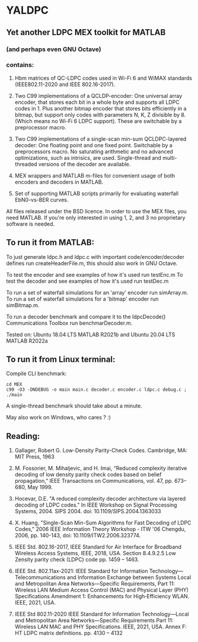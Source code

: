 # YALDPC

## Yet another LDPC MEX toolkit for MATLAB 
### (and perhaps even GNU Octave) 
### contains:

1. Hbm matrices of QC-LDPC codes used in Wi-Fi 6 and WiMAX standards (IEEE802.11-2020 and IEEE 802.16-2017).

2. Two C99 implementations of a QCLDP-encoder: One universal array encoder, that stores each bit in a whole byte and supports all LDPC codes in 1. Plus another bitmap encoder that stores bits efficiently in a bitmap, but support only codes with parameters N, K, Z divisible by 8. (Which means no Wi-Fi 6 LDPC support). These are switchable by a preprocessor macro.

3. Two C99 implementations of a single-scan min-sum QCLDPC-layered decoder: One floating point and one fixed point. Switchable by a preprocessors macro. No saturating arithmetic and no advanced optimizations, such as intrisics, are used. Single-thread and multi-threaded versions of the decoder are available.

4. MEX wrappers and MATLAB m-files for convenient usage of both encoders and decoders in MATLAB.

5. Set of supporting MATLAB scripts primarily for evaluating waterfall EbN0-vs-BER curves.

All files released under the BSD licence.
In order to use the MEX files, you need MATLAB. If you're only interested in using 1, 2, and 3 no proprietary software is needed.

## To run it from MATLAB:

To just generate ldpc.h and ldpc.c with important code/encoder/decoder defines run createHeaderFile.m, this should also work in GNU Octave.

To test the encoder and see examples of how it's used run testEnc.m
To test the decoder and see examples of how it's used run testDec.m

To run a set of waterfall simulations for an 'array' encoder run simArray.m.
To run a set of waterfall simulations for a 'bitmap' encoder run simBitmap.m.

To run a decoder benchmark and compare it to the ldpcDecode() Communications Toolbox run benchmarDecoder.m.

Tested on: Ubuntu 18.04 LTS MATLAB R2021b and Ubuntu 20.04 LTS MATLAB R2022a

## To run it from Linux terminal:

Compile CLI benchmark: 
```
cd MEX
c99 -O3 -DNDEBUG -o main main.c decoder.c encoder.c ldpc.c debug.c ; ./main
```
A single-thread benchmark should take about a minute.

May also work on Windows, who cares ? :)

## Reading:

1. Gallager, Robert G. Low-Density Parity-Check Codes. Cambridge, MA: MIT Press, 1963

2. M. Fossorier, M. Mihaljevic, and H. Imai, “Reduced complexity iterative decoding of low density parity check codes based on belief propagation,” IEEE Transactions on Communications, vol. 47, pp. 673–680, May 1999.

3. Hocevar, D.E. "A reduced complexity decoder architecture via layered decoding of LDPC codes." In IEEE Workshop on Signal Processing Systems, 2004. SIPS 2004. doi: 10.1109/SIPS.2004.1363033

4. X. Huang, "Single-Scan Min-Sum Algorithms for Fast Decoding of LDPC Codes," 2006 IEEE Information Theory Workshop - ITW '06 Chengdu, 2006, pp. 140-143, doi: 10.1109/ITW2.2006.323774.

5. IEEE Std. 802.16-2017, IEEE Standard for Air Interface for Broadband Wireless Access Systems, IEEE, 2018, USA. Section 8.4.9.2.5 Low Zensity parity check (LDPC) code pp. 1459 – 1463.

6. IEEE Std. 802.11ax-2021: IEEE Standard for Information Technology—Telecommunications and Information Exchange between Systems Local and Metropolitan Area Networks—Specific Requirements, Part 11: Wireless LAN Medium Access Control (MAC) and Physical Layer (PHY) Specifications Amendment 1: Enhancements for High‐Efficiency WLAN. IEEE, 2021, USA.

7. IEEE Std 802.11-2020 IEEE Standard for Information Technology—Local and  Metropolitan Area Networks—Specific Requirements Part 11:  Wireless LAN MAC and PHY Specifications. IEEE, 2021, USA. Annex F: HT LDPC matrix definitions. pp. 4130 – 4132
